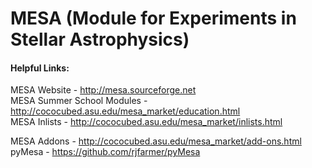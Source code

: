 # MESA (Module for Experiments in Stellar Astrophysics)

#### Helpful Links:
MESA Website - http://mesa.sourceforge.net  
MESA Summer School Modules - http://cococubed.asu.edu/mesa_market/education.html  
MESA Inlists - http://cococubed.asu.edu/mesa_market/inlists.html  

MESA Addons - http://cococubed.asu.edu/mesa_market/add-ons.html  
pyMesa - https://github.com/rjfarmer/pyMesa
